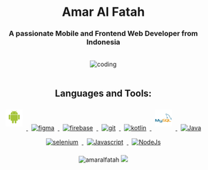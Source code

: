 <div align="center">
  <h1>Amar Al Fatah</h1>
  <h3>A passionate Mobile and Frontend Web Developer from Indonesia</h3>
  <br>
  <img src="https://media.tenor.com/0Dns0WCL0O4AAAAC/cyber.gif" alt="coding" width="500" height="300">
  <br><br>

  <h2>Languages and Tools:</h2>
  <p align="center"> 
  <a href="https://developer.android.com" target="_blank" rel="noreferrer"> 
    <img src="https://raw.githubusercontent.com/devicons/devicon/master/icons/android/android-original-wordmark.svg" alt="android"  height="40" style="margin: 8px;"/> </a> 
  <!-- <a href="https://dart.dev" target="_blank" rel="noreferrer"> 
    <img src="https://www.vectorlogo.zone/logos/dartlang/dartlang-icon.svg" alt="dart"  height="40"/> </a> -->
  <a href="https://www.python.org/" target="_blank" rel="noreferrer">
    <img src="https://www.svgrepo.com/show/354238/python.svg" alt="figma"  height="40" style="margin: 8px;"/> </a>
  <a href="https://firebase.google.com/" target="_blank" rel="noreferrer"> 
    <img src="https://www.vectorlogo.zone/logos/firebase/firebase-icon.svg" alt="firebase"  height="40" style="margin: 8px;"/> </a>
  <!-- <a href="https://flutter.dev" target="_blank" rel="noreferrer">
    <img src="https://www.vectorlogo.zone/logos/flutterio/flutterio-icon.svg" alt="flutter"  height="40"/> </a> -->
  <!-- <a href="https://cloud.google.com" target="_blank" rel="noreferrer">
    <img src="https://www.vectorlogo.zone/logos/google_cloud/google_cloud-icon.svg" alt="gcp"  height="40"/> </a> -->
  <a href="https://git-scm.com/" target="_blank" rel="noreferrer"> 
    <img src="https://www.vectorlogo.zone/logos/git-scm/git-scm-icon.svg" alt="git"  height="40" style="margin: 8px;"/> </a>
 <!-- <a href="https://golang.org" target="_blank" rel="noreferrer"> <img src="https://raw.githubusercontent.com/devicons/devicon/master/icons/go/go-original.svg" alt="go"  height="40"/> </a> -->
 <!-- <a href="https://gorm.io/" target="_blank" rel="noreferrer"> 
  <img src="https://gorm.grails.org/images/gorm_logo.svg" alt="Gorm"  height="40"/> </a> -->
  <a href="https://kotlinlang.org" target="_blank" rel="noreferrer"> <img src="https://www.vectorlogo.zone/logos/kotlinlang/kotlinlang-icon.svg" alt="kotlin" height="40" style="margin: 8px;"/>
  </a>
  <a href="https://www.mysql.com/" target="_blank" rel="noreferrer"> 
  <img src="https://raw.githubusercontent.com/devicons/devicon/master/icons/mysql/mysql-original-wordmark.svg" alt="mysql"  height="40" style="margin: 8px;"/> </a>
  <!-- <a href="https://postman.com" target="_blank" rel="noreferrer"> 
    <img src="https://www.vectorlogo.zone/logos/getpostman/getpostman-icon.svg" alt="postman"  height="40"/> </a> -->
  <!-- <a href="https://www.selenium.dev" target="_blank" rel="noreferrer"> 
    <img src="https://raw.githubusercontent.com/detain/svg-logos/780f25886640cef088af994181646db2f6b1a3f8/svg/selenium-logo.svg" alt="selenium"  height="40"/> </a>  -->
  <a href="https://www.java.com/en/" target="_blank" rel="noreferrer"> 
   <img src="https://www.svgrepo.com/show/303388/java-4-logo.svg" alt="Java"  height="40" style="margin: 8px;"/> </a>
  <!-- <a href="https://ai.google/" target="_blank" rel="artificial intelligence"> 
    <img src="https://www.svgrepo.com/show/373424/ai.svg" alt="selenium"  height="40"/> </a> -->
  <a href="https://code.visualstudio.com/ target="_blank" rel="Visual Studio Code"> 
    <img src="https://www.svgrepo.com/show/452129/vs-code.svg" alt="selenium"  height="40" style="margin: 8px;"/> </a>
  <a href="https://www.javascript.com/ target="_blank" rel="Javascript"> 
    <img src="https://upload.wikimedia.org/wikipedia/commons/thumb/6/6a/JavaScript-logo.png/768px-JavaScript-logo.png" alt="Javascript"  height="40" style="margin: 8px;"/> </a>
  <a href="https://nodejs.org/en target="_blank" rel="NodeJs"> 
    <img src="https://seeklogo.com/images/N/nodejs-logo-FBE122E377-seeklogo.com.png" alt="NodeJs" height="40" style="margin: 8px;"/> </a>
  </p>

<!-- <img align="left" src="https://github-readme-stats.vercel.app/api/top-langs?username=amaralfatah&show_icons=true&locale=en&layout=compact&theme=radical" alt="amaralfatah" /> -->
<!-- <p>&nbsp;<img align="center" src="https://github-readme-stats.vercel.app/api?username=amaralfatah&show_icons=true&locale=en" alt="amaralfatah" /></p> -->
<!--![Anurag's GitHub stats](https://github-readme-stats.vercel.app/api?username=amaralfatah&show_icons=true&theme=radical) -->
<!-- <img align="left" width="50%" src="https://github-readme-stats.vercel.app/api?username=amaralfatah&show_icons=true&theme=radical"/> -->
</div>
<p align="center">
  <img src="https://github-readme-stats.vercel.app/api/top-langs?username=amaralfatah&show_icons=true&locale=en&layout=compact&theme=radical" alt="amaralfatah" />
  <img width="50%" src="https://github-readme-stats.vercel.app/api?username=amaralfatah&show_icons=true&theme=radical" />
</p>
